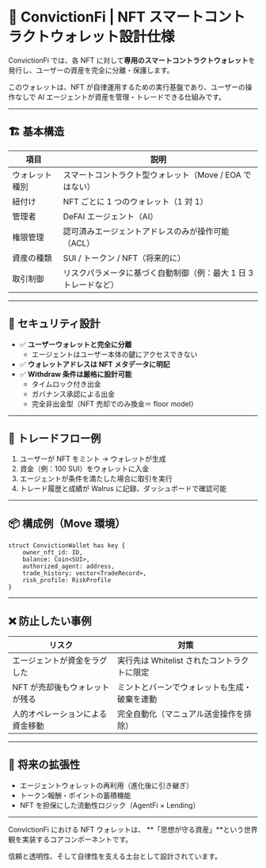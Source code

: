 # 🧾 ConvictionFi | NFT スマートコントラクトウォレット設計仕様

ConvictionFi では、各 NFT に対して**専用のスマートコントラクトウォレット**を発行し、ユーザーの資産を完全に分離・保護します。

このウォレットは、NFT が自律運用するための実行基盤であり、ユーザーの操作なしで AI エージェントが資産を管理・トレードできる仕組みです。

---

## 🏗️ 基本構造

| 項目           | 説明                                                             |
| -------------- | ---------------------------------------------------------------- |
| ウォレット種別 | スマートコントラクト型ウォレット（Move / EOA ではない）          |
| 紐付け         | NFT ごとに 1 つのウォレット（1 対 1）                            |
| 管理者         | DeFAI エージェント（AI）                                         |
| 権限管理       | 認可済みエージェントアドレスのみが操作可能（ACL）                |
| 資産の種類     | SUI / トークン / NFT（将来的に）                                 |
| 取引制御       | リスクパラメータに基づく自動制御（例：最大 1 日 3 トレードなど） |

---

## 🔐 セキュリティ設計

- ✅ **ユーザーウォレットと完全に分離**
  - エージェントはユーザー本体の鍵にアクセスできない
- ✅ **ウォレットアドレスは NFT メタデータに明記**
- ✅ **Withdraw 条件は厳格に設計可能**
  - タイムロック付き出金
  - ガバナンス承認による出金
  - 完全非出金型（NFT 売却でのみ換金＝ floor model）

---

## 🔄 トレードフロー例

1. ユーザーが NFT をミント → ウォレットが生成
2. 資金（例：100 SUI）をウォレットに入金
3. エージェントが条件を満たした場合に取引を実行
4. トレード履歴と成績が Walrus に記録、ダッシュボードで確認可能

---

## 📦 構成例（Move 環境）

```move
struct ConvictionWallet has key {
    owner_nft_id: ID,
    balance: Coin<SUI>,
    authorized_agent: address,
    trade_history: vector<TradeRecord>,
    risk_profile: RiskProfile
}
```

---

## ❌ 防止したい事例

| リスク                           | 対策                                         |
| -------------------------------- | -------------------------------------------- |
| エージェントが資金をラグした     | 実行先は Whitelist されたコントラクトに限定  |
| NFT が売却後もウォレットが残る   | ミントとバーンでウォレットも生成・破棄を連動 |
| 人的オペレーションによる資金移動 | 完全自動化（マニュアル送金操作を排除）       |

---

## 🧬 将来の拡張性

- エージェントウォレットの再利用（進化後に引き継ぎ）
- トークン報酬・ポイントの蓄積機能
- NFT を担保にした流動性ロジック（AgentFi × Lending）

---

ConvictionFi における NFT ウォレットは、
\*\*「思想が守る資産」\*\*という世界観を実装するコアコンポーネントです。

信頼と透明性、そして自律性を支える土台として設計されています。

